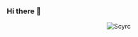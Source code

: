 ### Hi there 👋
<p align="center"> <img src="https://github-readme-stats.vercel.app/api?username=Scyrc&title_color=333&text_color=777" alt="Scyrc" />

<!--
**Scyrc/Scyrc** is a ✨ _special_ ✨ repository because its `README.md` (this file) appears on your GitHub profile.

Here are some ideas to get you started:

- 🔭 I’m currently working on ...
- 🌱 I’m currently learning ...
- 👯 I’m looking to collaborate on ...
- 🤔 I’m looking for help with ...
- 💬 Ask me about ...
- 📫 How to reach me: ...
- 😄 Pronouns: ...
- ⚡ Fun fact: ...
-->
